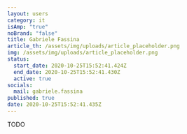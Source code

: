 ```yaml
---
layout: users
category: it
isAmp: "true"
noBrand: "false"
title: Gabriele Fassina
article_th: /assets/img/uploads/article_placeholder.png
img: /assets/img/uploads/article_placeholder.png
status:
  start_date: 2020-10-25T15:52:41.424Z
  end_date: 2020-10-25T15:52:41.430Z
  active: true
socials:
  mail: gabriele.fassina
published: true
date: 2020-10-25T15:52:41.435Z
---
```

TODO